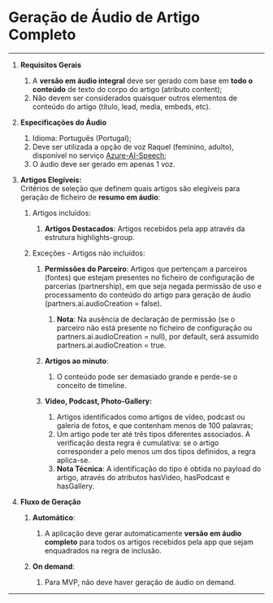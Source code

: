 # Geração de Áudio de Artigo **Completo**

---

 

1. **Requisitos Gerais**  
   1. A **versão em áudio integral** deve ser gerado com base em **todo o conteúdo** de texto do corpo do artigo (atributo content);  
   2. Não devem ser considerados quaisquer outros elementos de conteúdo do artigo (título, lead, media, embeds, etc).

2. **Especificações do Áudio**  
   1. Idioma: Português (Portugal);  
   2. Deve ser utilizada a opção de voz Raquel (feminino, adulto), disponível no serviço [Azure-AI-Speech](https://ai.azure.com/explore/models/aiservices/Azure-AI-Speech/version/1/registry/azureml-cogsvc/tryout/texttospeech#voicegallery);  
   3. O áudio deve ser gerado em apenas 1 voz.

3. **Artigos Elegíveis:**  
   Critérios de seleção que definem quais artigos são elegíveis para geração de ficheiro de **resumo em áudio**:  
   1. Artigos incluídos:  
      1. **Artigos Destacados**: Artigos recebidos pela app através da estrutura highlights-group.

   2. Exceções \- Artigos não incluídos:  
      1. **Permissões do Parceiro**: Artigos que pertençam a parceiros (fontes) que estejam presentes no ficheiro de configuração de parcerias (partnership), em que seja negada permissão de uso e processamento do conteúdo do artigo para geração de áudio (partners.ai.audioCreation \= false).  
         1. **Nota**: Na ausência de declaração de permissão (se o parceiro não está presente no ficheiro de configuração ou partners.ai.audioCreation \= null), por default, será assumido partners.ai.audioCreation \= true.

      2. **Artigos ao minuto**:  
         1. O conteúdo pode ser demasiado grande e perde-se o conceito de timeline.

      3. **Video, Podcast, Photo-Gallery:**  
         1. Artigos identificados como artigos de vídeo, podcast ou galeria de fotos, e que contenham menos de 100 palavras;  
         2. Um artigo pode ter até três tipos diferentes associados. A verificação desta regra é cumulativa: se o artigo corresponder a pelo menos um dos tipos definidos, a regra aplica-se.  
         3. **Nota Técnica**: A identificação do tipo é obtida no payload do artigo, através do atributos hasVideo, hasPodcast e hasGallery.   

4. **Fluxo de Geração**  
   1. **Automático**:  
      1. A aplicação deve gerar automaticamente **versão em áudio completo** para todos os artigos recebidos pela app que sejam enquadrados na regra de inclusão.

   2. **On demand**:  
      1. Para MVP, não deve haver geração de áudio on demand.

---

